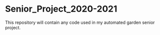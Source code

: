 # Senior_Project_2020-2021
This repository will contain any code used in my automated garden senior project.
